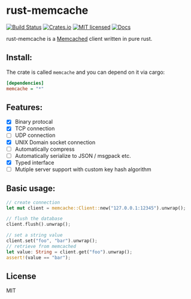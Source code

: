 # rust-memcache
[![Build Status](https://travis-ci.org/aisk/rust-memcache.svg?branch=master)](https://travis-ci.org/aisk/rust-memcache)
[![Crates.io](https://img.shields.io/crates/v/memcache.svg)](https://crates.io/crates/memcache)
[![MIT licensed](https://img.shields.io/badge/license-MIT-blue.svg)](./LICENSE)
[![Docs](https://docs.rs/memcache/badge.svg)](https://docs.rs/memcache/)

rust-memcache is a [Memcached](https://memcached.org/) client written in pure rust.

## Install:

The crate is called `memcache` and you can depend on it via cargo:

```ini
[dependencies]
memcache = "*"
```

## Features:

- [x] Binary protocal
- [x] TCP connection
- [ ] UDP connection
- [x] UNIX Domain socket connection
- [ ] Automatically compress
- [ ] Automatically serialize to JSON / msgpack etc.
- [x] Typed interface
- [ ] Mutiple server support with custom key hash algorithm

## Basic usage:

```rust
// create connection
let mut client = memcache::Client::new("127.0.0.1:12345").unwrap();

// flush the database
client.flush().unwrap();

// set a string value
client.set("foo", "bar").unwrap();
// retrieve from memcached
let value: String = client.get("foo").unwrap();
assert!(value == "bar");
```

## License

MIT
